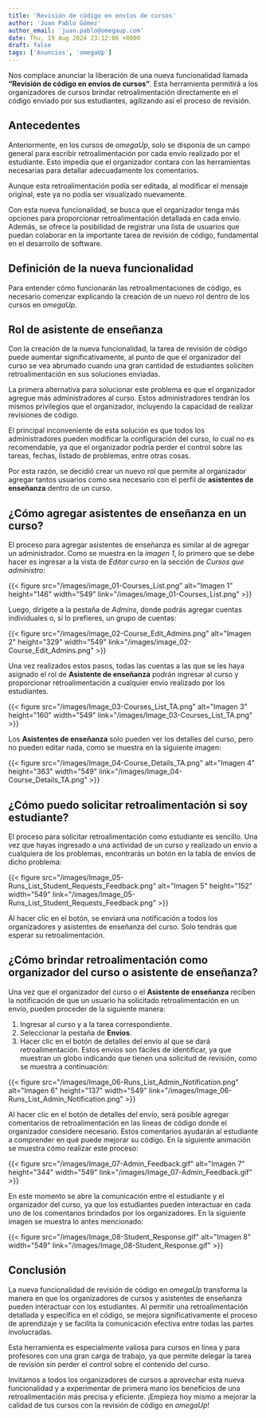 ```yaml
---
title: 'Revisión de código en envíos de cursos'
author: 'Juan Pablo Gómez'
author_email: 'juan.pablo@omegaup.com'
date: Thu, 19 Aug 2024 23:12:06 +0000
draft: false
tags: ['Anuncios', 'omegaUp']
---
```


Nos complace anunciar la liberación de una nueva funcionalidad llamada **“Revisión de código en envíos de cursos”**. Esta herramienta permitirá a los organizadores de cursos brindar retroalimentación directamente en el código enviado por sus estudiantes, agilizando así el proceso de revisión.

## Antecedentes

Anteriormente, en los cursos de _omegaUp_, solo se disponía de un campo general para escribir retroalimentación por cada envío realizado por el estudiante. Esto impedía que el organizador contara con las herramientas necesarias para detallar adecuadamente los comentarios.

Aunque esta retroalimentación podía ser editada, al modificar el mensaje original, este ya no podía ser visualizado nuevamente.

Con esta nueva funcionalidad, se busca que el organizador tenga más opciones para proporcionar retroalimentación detallada en cada envío. Además, se ofrece la posibilidad de registrar una lista de usuarios que puedan colaborar en la importante tarea de revisión de código, fundamental en el desarrollo de software.

## Definición de la nueva funcionalidad

Para entender cómo funcionarán las retroalimentaciones de código, es necesario comenzar explicando la creación de un nuevo rol dentro de los cursos en _omegaUp_.

## Rol de asistente de enseñanza

Con la creación de la nueva funcionalidad, la tarea de revisión de código puede aumentar significativamente, al punto de que el organizador del curso se vea abrumado cuando una gran cantidad de estudiantes soliciten retroalimentación en sus soluciones enviadas.

La primera alternativa para solucionar este problema es que el organizador agregue más administradores al curso. Estos administradores tendrán los mismos privilegios que el organizador, incluyendo la capacidad de realizar revisiones de código.

El principal inconveniente de esta solución es que todos los administradores pueden modificar la configuración del curso, lo cual no es recomendable, ya que el organizador podría perder el control sobre las tareas, fechas, listado de problemas, entre otras cosas.

Por esta razón, se decidió crear un nuevo rol que permite al organizador agregar tantos usuarios como sea necesario con el perfil de **asistentes de enseñanza** dentro de un curso.

## ¿Cómo agregar asistentes de enseñanza en un curso?

El proceso para agregar asistentes de enseñanza es similar al de agregar un administrador. Como se muestra en la _imagen 1_, lo primero que se debe hacer es ingresar a la vista de _Editar curso_ en la sección de _Cursos que administro_:

{{< figure src="/images/image_01-Courses_List.png" alt="Imagen 1" height="146" width="549" link="/images/image_01-Courses_List.png" >}}

Luego, dirígete a la pestaña de _Admins_, donde podrás agregar cuentas individuales o, si lo prefieres, un grupo de cuentas:

{{< figure src="/images/image_02-Course_Edit_Admins.png" alt="Imagen 2" height="329" width="549" link="/images/image_02-Course_Edit_Admins.png" >}}

Una vez realizados estos pasos, todas las cuentas a las que se les haya asignado el rol de **Asistente de enseñanza** podrán ingresar al curso y proporcionar retroalimentación a cualquier envío realizado por los estudiantes.

{{< figure src="/images/Image_03-Courses_List_TA.png" alt="Imagen 3" height="160" width="549" link="/images/Image_03-Courses_List_TA.png" >}}

Los **Asistentes de enseñanza** solo pueden ver los detalles del curso, pero no pueden editar nada, como se muestra en la siguiente imagen:

{{< figure src="/images/Image_04-Course_Details_TA.png" alt="Imagen 4" height="363" width="549" link="/images/Image_04-Course_Details_TA.png" >}}

## ¿Cómo puedo solicitar retroalimentación si soy estudiante?

El proceso para solicitar retroalimentación como estudiante es sencillo. Una vez que hayas ingresado a una actividad de un curso y realizado un envío a cualquiera de los problemas, encontrarás un botón en la tabla de envíos de dicho problema:

{{< figure src="/images/Image_05-Runs_List_Student_Requests_Feedback.png" alt="Imagen 5" height="152" width="549" link="/images/Image_05-Runs_List_Student_Requests_Feedback.png" >}}

Al hacer clic en el botón, se enviará una notificación a todos los organizadores y asistentes de enseñanza del curso. Solo tendrás que esperar su retroalimentación.

## ¿Cómo brindar retroalimentación como organizador del curso o asistente de enseñanza?

Una vez que el organizador del curso o el **Asistente de enseñanza** reciben la notificación de que un usuario ha solicitado retroalimentación en un envío, pueden proceder de la siguiente manera:

1. Ingresar al curso y a la tarea correspondiente.
2. Seleccionar la pestaña de __Envíos__.
3. Hacer clic en el botón de detalles del envío al que se dará retroalimentación. Estos envíos son fáciles de identificar, ya que muestran un globo indicando que tienen una solicitud de revisión, como se muestra a continuación:

{{< figure src="/images/Image_06-Runs_List_Admin_Notification.png" alt="Imagen 6" height="137" width="549" link="/images/Image_06-Runs_List_Admin_Notification.png" >}}

Al hacer clic en el botón de detalles del envío, será posible agregar comentarios de retroalimentación en las líneas de código donde el organizador considere necesario. Estos comentarios ayudarán al estudiante a comprender en qué puede mejorar su código. En la siguiente animación se muestra cómo realizar este proceso:

{{< figure src="/images/Image_07-Admin_Feedback.gif" alt="Imagen 7" height="344" width="549" link="/images/Image_07-Admin_Feedback.gif" >}}

En este momento se abre la comunicación entre el estudiante y el organizador del curso, ya que los estudiantes pueden interactuar en cada uno de los comentarios brindados por los organizadores. En la siguiente imagen se muestra lo antes mencionado:

{{< figure src="/images/Image_08-Student_Response.gif" alt="Imagen 8" width="549" link="/images/Image_08-Student_Response.gif" >}}

## Conclusión

La nueva funcionalidad de revisión de código en _omegaUp_ transforma la manera en que los organizadores de cursos y asistentes de enseñanza pueden interactuar con los estudiantes. Al permitir una retroalimentación detallada y específica en el código, se mejora significativamente el proceso de aprendizaje y se facilita la comunicación efectiva entre todas las partes involucradas.

Esta herramienta es especialmente valiosa para cursos en línea y para profesores con una gran carga de trabajo, ya que permite delegar la tarea de revisión sin perder el control sobre el contenido del curso.

Invitamos a todos los organizadores de cursos a aprovechar esta nueva funcionalidad y a experimentar de primera mano los beneficios de una retroalimentación más precisa y eficiente. ¡Empieza hoy mismo a mejorar la calidad de tus cursos con la revisión de código en _omegaUp_!